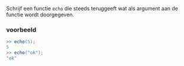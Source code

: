 Schrijf een functie `echo` die steeds teruggeeft wat als argument aan de functie wordt doorgegeven.

### voorbeeld

```java
>> echo(5); 
5
>> echo("ok");
"ok"
```
